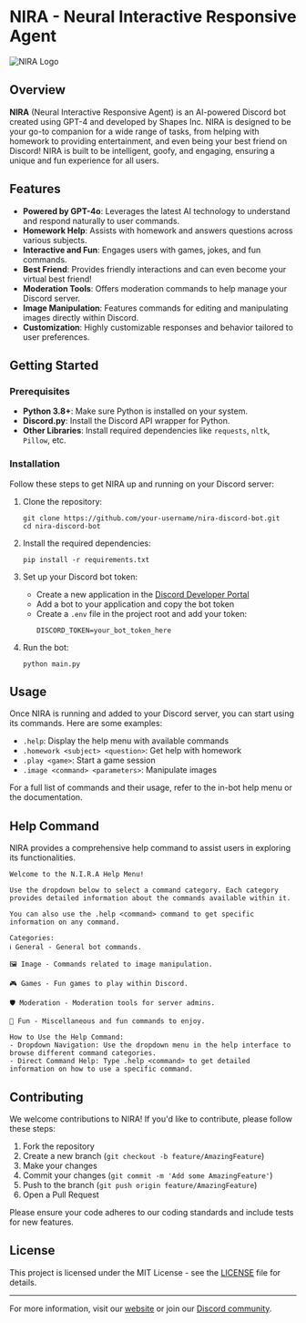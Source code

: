 # NIRA - Neural Interactive Responsive Agent

![NIRA Logo](https://i.ibb.co/7JssNd3k/f9443ed54c7afd41f87252e934ab54a0.png)

## Overview

**NIRA** (Neural Interactive Responsive Agent) is an AI-powered Discord bot created using GPT-4 and developed by Shapes Inc. NIRA is designed to be your go-to companion for a wide range of tasks, from helping with homework to providing entertainment, and even being your best friend on Discord! NIRA is built to be intelligent, goofy, and engaging, ensuring a unique and fun experience for all users.

## Features

- **Powered by GPT-4o**: Leverages the latest AI technology to understand and respond naturally to user commands.
- **Homework Help**: Assists with homework and answers questions across various subjects.
- **Interactive and Fun**: Engages users with games, jokes, and fun commands.
- **Best Friend**: Provides friendly interactions and can even become your virtual best friend!
- **Moderation Tools**: Offers moderation commands to help manage your Discord server.
- **Image Manipulation**: Features commands for editing and manipulating images directly within Discord.
- **Customization**: Highly customizable responses and behavior tailored to user preferences.

## Getting Started

### Prerequisites

- **Python 3.8+**: Make sure Python is installed on your system.
- **Discord.py**: Install the Discord API wrapper for Python.
- **Other Libraries**: Install required dependencies like `requests`, `nltk`, `Pillow`, etc.

### Installation

Follow these steps to get NIRA up and running on your Discord server:

1. Clone the repository:
   ```
   git clone https://github.com/your-username/nira-discord-bot.git
   cd nira-discord-bot
   ```

2. Install the required dependencies:
   ```
   pip install -r requirements.txt
   ```

3. Set up your Discord bot token:
   - Create a new application in the [Discord Developer Portal](https://discord.com/developers/applications)
   - Add a bot to your application and copy the bot token
   - Create a `.env` file in the project root and add your token:
     ```
     DISCORD_TOKEN=your_bot_token_here
     ```

4. Run the bot:
   ```
   python main.py
   ```

## Usage

Once NIRA is running and added to your Discord server, you can start using its commands. Here are some examples:

- `.help`: Display the help menu with available commands
- `.homework <subject> <question>`: Get help with homework
- `.play <game>`: Start a game session
- `.image <command> <parameters>`: Manipulate images

For a full list of commands and their usage, refer to the in-bot help menu or the documentation.

## Help Command

NIRA provides a comprehensive help command to assist users in exploring its functionalities.

```
Welcome to the N.I.R.A Help Menu!

Use the dropdown below to select a command category. Each category provides detailed information about the commands available within it.

You can also use the .help <command> command to get specific information on any command.

Categories:
ℹ️ General - General bot commands.

🖼️ Image - Commands related to image manipulation.

🎮 Games - Fun games to play within Discord.

🛡️ Moderation - Moderation tools for server admins.

🎉 Fun - Miscellaneous and fun commands to enjoy.

How to Use the Help Command:
- Dropdown Navigation: Use the dropdown menu in the help interface to browse different command categories.
- Direct Command Help: Type .help <command> to get detailed information on how to use a specific command.
```

## Contributing

We welcome contributions to NIRA! If you'd like to contribute, please follow these steps:

1. Fork the repository
2. Create a new branch (`git checkout -b feature/AmazingFeature`)
3. Make your changes
4. Commit your changes (`git commit -m 'Add some AmazingFeature'`)
5. Push to the branch (`git push origin feature/AmazingFeature`)
6. Open a Pull Request

Please ensure your code adheres to our coding standards and include tests for new features.

## License

This project is licensed under the MIT License - see the [LICENSE](LICENSE) file for details.


---

For more information, visit our [website](https://www.nira-bot.com) or join our [Discord community](https://discord.gg/MB5QnVErhr).
